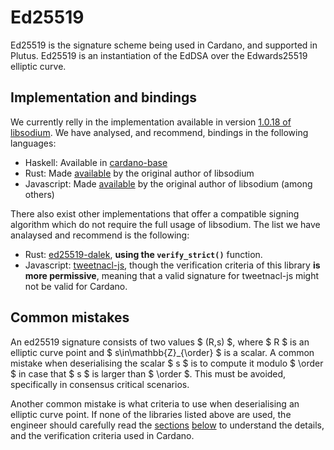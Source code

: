 # Ed25519

Ed25519 is the signature scheme being used in Cardano, and supported in
Plutus. Ed25519 is an instantiation of the EdDSA over the Edwards25519 elliptic curve.

## Implementation and bindings
We currently relly in the implementation available in version [1.0.18 of libsodium](https://github.com/jedisct1/libsodium/tree/1.0.18/src/libsodium/crypto_sign/ed25519/ref10). We have analysed, and recommend, bindings
in the following languages:
* Haskell: Available in [cardano-base](https://github.com/input-output-hk/cardano-base/blob/master/cardano-crypto-class/src/Cardano/Crypto/DSIGN/Ed25519.hs)
* Rust: Made [available](https://github.com/jedisct1/libsodium-sys-stable) by the original author of libsodium
* Javascript: Made [available](https://github.com/jedisct1/libsodium.js) by the original author of libsodium (among others)

There also exist other implementations that offer a compatible signing algorithm which do not require the full
usage of libsodium. The list we have analaysed and recommend is the following: 
* Rust: [ed25519-dalek](https://github.com/dalek-cryptography/ed25519-dalek), **using the `verify_strict()`** function.
* Javascript: [tweetnacl-js](https://github.com/dchest/tweetnacl-js), though the verification criteria of this library **is more permissive**,
  meaning that a valid signature for tweetnacl-js might not be valid for Cardano.

## Common mistakes
An ed25519 signature consists of two values $ (R,s) $, where $ R $ is an elliptic curve point
and $ s\in\mathbb{Z}_{\order} $ is a scalar. A common mistake when deserialising the scalar $ s $
is to compute it modulo $ \order $ in case that $ s $ is larger than $ \order $. This must be 
avoided, specifically in consensus critical scenarios. 

Another common mistake is what criteria to use when deserialising an elliptic curve point. If none
of the libraries listed above are used, the engineer should carefully read the [sections](./../specs/ed25519.md#generalised-specification)
[below](./../specs/ed25519.md#parameters-of-instantiation) to understand the details, and the verification criteria used
in Cardano.
